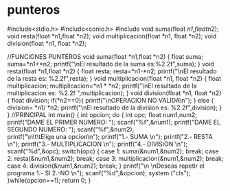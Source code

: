 # punteros
#include<stdio.h>
#include<conio.h>
#include<cstdlib>
void suma(float *n1,float*n2);
void resta(float *n1,float *n2);
void multiplicacion(float *n1, float *n2);
void division(float *n1, float *n2);

//FUNCIONES PUNTEROS
void suma(float *n1,float *n2)
{
   float suma;
   suma=*n1+*n2;
   printf("\nEl resultado de la suma es:%2.2f",suma);
}
void resta(float *n1,float *n2)
{
   float resta;
   resta=*n1-*n2;
   printf("\nEl resultado de la resta es: %2.2f",resta);
}
void multiplicacion(float *n1, float *n2)
{
   float multiplicacion;
   multiplicacion=*n1 * *n2;
   printf("\nEl resultado de la multiplicacion es: %2.2f ",multiplicacion);
}
void division(float *n1, float *n2)
{
   float division;
   if(*n2==0){
   printf("\nOPERACION NO VALIDA\n");
   }
   else
   {
   division= *n1/ *n2;
   printf("\nEl resultado de la division es: %2.2f",division);
   }
}
//PRINCIPAL
int main()
{
   int opcion;
 do
 {
   int opc;
   float num1,num2;
   printf("DAME EL PRIMER NUMERO: ");
   scanf("%f",&num1);
   printf("DAME EL SEGUNDO NUMERO: ");
   scanf("%f",&num2);   
   printf("\n\t\tElige una opcion\n");
   printf("1.- SUMA \n");
   printf("2.- RESTA \n");
   printf("3.- MULTIPLICACION \n");
   printf("4.- DIVISION \n");
   scanf("%d",&opc);
   switch(opc)
   {
   case 1: 
      suma(&num1,&num2);
   break;
   case 2:
      resta(&num1,&num2);
   break;
   case 3:
      multiplicacion(&num1,&num2);
   break;
   case 4:
      division(&num1,&num2);
   break;
   }
    printf("\n \nDeseas repetir el programa 1.- SI  2.-NO \n");
    scanf("%d",&opcion);
    system ("cls");
}while(opcion==1);
   return 0;
}
